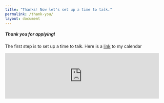 ```yaml
---
title: "Thanks! Now let's set up a time to talk."
permalink: /thank-you/
layout: document
---
```



##### Thank you for applying!

The first step is to set up a time to talk. Here is a [link](https://bookme.name/ownersup) to my calendar

<iframe id="blab_embed_337_y7Ei0nkpW30h4579bAzAloBwYsxdD8DTs7DARFK9RMUpsxREy9ZCLGm1zF6m" src="https://bookme.name/embed/337/y7Ei0nkpW30h4579bAzAloBwYsxdD8DTs7DARFK9RMUpsxREy9ZCLGm1zF6m?u=https%3A%2F%2Fapp.cloudcannon.com%2Fpersonal%2Feditor%23%2Fsite%2F20942%2Fcollections%2Fthank-you.md" scrolling="no" width="100%" frameborder="0" style="border: 0px; overflow: hidden;"></iframe>